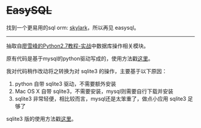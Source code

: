 # ~~EasySQL~~

找到一个更易用的sql orm: [skylark](https://github.com/hit9/skylark)，所以再见 easysql。

---

抽取自[廖雪峰的Python2.7教程-实战](http://www.liaoxuefeng.com/wiki/001374738125095c955c1e6d8bb493182103fac9270762a000/001397616003925a3d157284cd24bc0952d6c4a7c9d8c55000)中数据库操作相关模块。

原有代码是基于mysql的python驱动写成的，使用方法戳[这里](mysql.md)。

我对代码稍作改动将之转换为对 sqlite3 的操作，主要基于以下原因：

1. python 自带 sqlite3 驱动，不需要额外安装
2. Mac OS X 自带 sqlite3，不需要安装，mysql则需要自行下载并安装
3. sqlite3 非常轻便，相比较而言，mysql还是太笨重了，做点小应用 sqlite3 足够了

sqlite3 版的使用方法戳[这里](sqlite3.md)。

